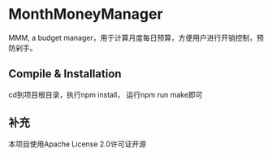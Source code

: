 # MonthMoneyManager
MMM, a budget manager，用于计算月度每日预算，方便用户进行开销控制，预防剁手。

## Compile & Installation
cd到项目根目录，执行npm install， 运行npm run make即可

## 补充
本项目使用Apache License 2.0许可证开源
